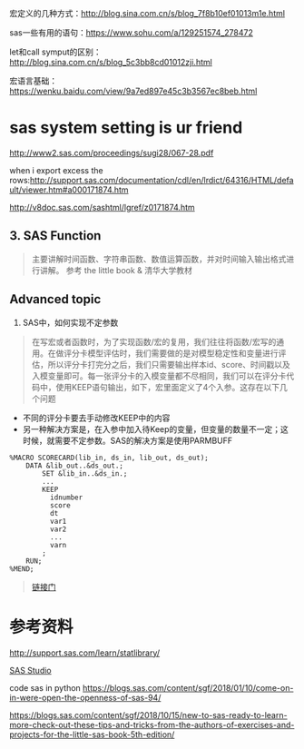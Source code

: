 宏定义的几种方式：http://blog.sina.com.cn/s/blog_7f8b10ef01013m1e.html

sas一些有用的语句：https://www.sohu.com/a/129251574_278472

let和call symput的区别：http://blog.sina.com.cn/s/blog_5c3bb8cd01012zji.html

宏语言基础：https://wenku.baidu.com/view/9a7ed897e45c3b3567ec8beb.html

# sas system setting is ur friend
http://www2.sas.com/proceedings/sugi28/067-28.pdf


when i export excess the rows:http://support.sas.com/documentation/cdl/en/lrdict/64316/HTML/default/viewer.htm#a000171874.htm


http://v8doc.sas.com/sashtml/lgref/z0171874.htm

## 3. SAS Function

  > 主要讲解时间函数、字符串函数、数值运算函数，并对时间输入输出格式进行讲解。 参考 the little book & 清华大学教材


## Advanced topic
1. SAS中，如何实现不定参数
  > 在写宏或者函数时，为了实现函数/宏的复用，我们往往将函数/宏写的通用。在做评分卡模型评估时，我们需要做的是对模型稳定性和变量进行评估，所以评分卡打完分之后，我们只需要输出样本id、score、时间戳以及入模变量即可。每一张评分卡的入模变量都不尽相同，我们可以在评分卡代码中，使用KEEP语句输出，如下，宏里面定义了4个入参。这存在以下几个问题
  
  - 不同的评分卡要去手动修改KEEP中的内容
  - 另一种解决方案是，在入参中加入待Keep的变量，但变量的数量不一定；这时候，就需要不定参数。SAS的解决方案是使用PARMBUFF
  
  ```
  %MACRO SCORECARD(lib_in, ds_in, lib_out, ds_out);
      DATA &lib_out..&ds_out.;
          SET &lib_in..&ds_in.;
          ...
          KEEP
            idnumber
            score
            dt
            var1
            var2
            ...
            varn
          ;
      RUN;
  %MEND;
  ```
  
  > [链接门](http://bbs.pinggu.org/thread-1307350-1-1.html)

# 参考资料


http://support.sas.com/learn/statlibrary/
    
[SAS Studio](https://odamid.oda.sas.com/SASStudio/)


code sas in python https://blogs.sas.com/content/sgf/2018/01/10/come-on-in-were-open-the-openness-of-sas-94/

https://blogs.sas.com/content/sgf/2018/10/15/new-to-sas-ready-to-learn-more-check-out-these-tips-and-tricks-from-the-authors-of-exercises-and-projects-for-the-little-sas-book-5th-edition/
